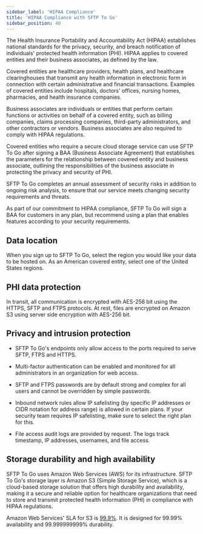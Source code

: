 ```yaml
---
sidebar_label: 'HIPAA Compliance'
title: 'HIPAA Compliance with SFTP To Go'
sidebar_position: 40
---
```


The Health Insurance Portability and Accountability Act (HIPAA) establishes national standards for the privacy, security, and breach notification of individuals' protected health information (PHI). HIPAA applies to covered entities and their business associates, as defined by the law.

Covered entities are healthcare providers, health plans, and healthcare clearinghouses that transmit any health information in electronic form in connection with certain administrative and financial transactions. Examples of covered entities include hospitals, doctors' offices, nursing homes, pharmacies, and health insurance companies.

Business associates are individuals or entities that perform certain functions or activities on behalf of a covered entity, such as billing companies, claims processing companies, third-party administrators, and other contractors or vendors. Business associates are also required to comply with HIPAA regulations.

Covered entities who require a secure cloud storage service can use SFTP To Go after signing a BAA (Business Associate Agreement) that establishes the parameters for the relationship between covered entity and business associate, outlining the responsibilities of the business associate in protecting the privacy and security of PHI.

SFTP To Go completes an annual assessment of security risks in addition to ongoing risk analysis, to ensure that our service meets changing security requirements and threats. 

As part of our commitment to HIPAA compliance, SFTP To Go will sign a BAA for customers in any plan, but recommend using a plan that enables features according to your security requirements.

## Data location

When you sign up to SFTP To Go, select the region you would like your data to be hosted on. As an American covered entity, select one of the United States regions.

## PHI data protection

In transit, all communication is encrypted with AES-256 bit using the HTTPS, SFTP and FTPS protocols. At rest, files are encrypted on Amazon S3 using server side encryption with AES-256 bit.

## Privacy and intrusion protection

* SFTP To Go's endpoints only allow access to the ports required to serve SFTP, FTPS and HTTPS.

* Multi-factor authentication can be enabled and monitored for all administrators in an organization for web access.

* SFTP and FTPS passwords are by default strong and complex for all users and cannot be overridden by simple passwords.

* Inbound network rules allow IP safelisting (by specific IP addresses or CIDR notation for address range) is allowed in certain plans. If your security team requires IP safelisting, make sure to select the right plan for this.

* File access audit logs are provided by request. The logs track timestamp, IP addresses, usernames, and file access. 

## Storage durability and high availability

SFTP To Go uses Amazon Web Services (AWS) for its infrastructure. SFTP To Go's storage layer is Amazon S3 (Simple Storage Service), which is a cloud-based storage solution that offers high durability and availability, making it a secure and reliable option for healthcare organizations that need to store and transmit protected health information (PHI) in compliance with HIPAA regulations.

Amazon Web Services' SLA for S3 is [99.9%](http://aws.amazon.com/s3/sla/). It is designed for 99.99% availability and 99.999999999% durability.

